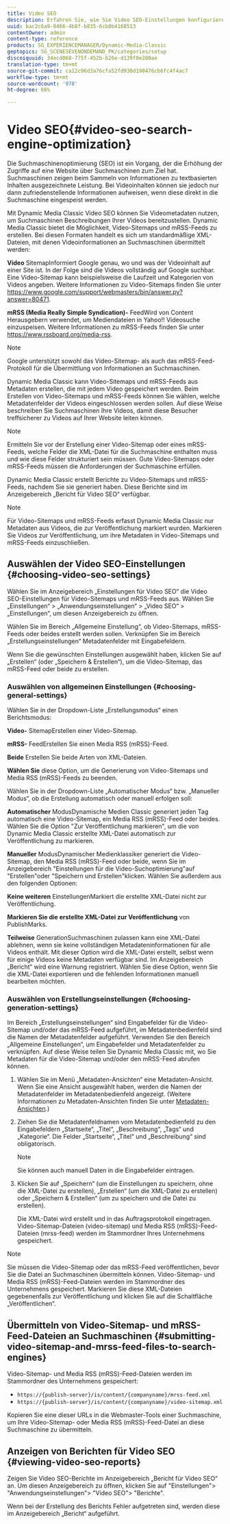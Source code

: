 ```yaml
---
title: Video SEO
description: Erfahren Sie, wie Sie Video SEO-Einstellungen konfigurieren.
uuid: bac2c6a9-8466-4b8f-b835-6cb0b4168513
contentOwner: admin
content-type: reference
products: SG_EXPERIENCEMANAGER/Dynamic-Media-Classic
geptopics: SG_SCENESEVENONDEMAND_PK/categories/setup
discoiquuid: 34ecd868-775f-452b-b26e-d139f0e280ae
translation-type: tm+mt
source-git-commit: ca12c96d3a76cfa52fd930d190476cb6fc4f4ac7
workflow-type: tm+mt
source-wordcount: '978'
ht-degree: 66%

---
```



# Video SEO{#video-seo-search-engine-optimization}

Die Suchmaschinenoptimierung (SEO) ist ein Vorgang, der die Erhöhung der Zugriffe auf eine Website über Suchmaschinen zum Ziel hat. Suchmaschinen zeigen beim Sammeln von Informationen zu textbasierten Inhalten ausgezeichnete Leistung. Bei Videoinhalten können sie jedoch nur dann zufriedenstellende Informationen aufweisen, wenn diese direkt in die Suchmaschine eingespeist werden.

Mit Dynamic Media Classic Video SEO können Sie Videometadaten nutzen, um Suchmaschinen Beschreibungen Ihrer Videos bereitzustellen. Dynamic Media Classic bietet die Möglichkeit, Video-Sitemaps und mRSS-Feeds zu erstellen. Bei diesen Formaten handelt es sich um standardmäßige XML-Dateien, mit denen Videoinformationen an Suchmaschinen übermittelt werden:

**Video** SitemapInformiert Google genau, wo und was der Videoinhalt auf einer Site ist. In der Folge sind die Videos vollständig auf Google suchbar. Eine Video-Sitemap kann beispielsweise die Laufzeit und Kategorien von Videos angeben. Weitere Informationen zu Video-Sitemaps finden Sie unter https://www.google.com/support/webmasters/bin/answer.py?answer=80471.

**mRSS (Media Really Simple Syndication)-** FeedWird von Content Herausgebern verwendet, um Mediendateien in Yahoo!! Videosuche einzuspeisen. Weitere Informationen zu mRSS-Feeds finden Sie unter https://www.rssboard.org/media-rss.

>[!NOTE]
>
>Google unterstützt sowohl das Video-Sitemap- als auch das mRSS-Feed-Protokoll für die Übermittlung von Informationen an Suchmaschinen.

Dynamic Media Classic kann Video-Sitemaps und mRSS-Feeds aus Metadaten erstellen, die mit jedem Video gespeichert werden. Beim Erstellen von Video-Sitemaps und mRSS-Feeds können Sie wählen, welche Metadatenfelder der Videos eingeschlossen werden sollen. Auf diese Weise beschreiben Sie Suchmaschinen Ihre Videos, damit diese Besucher treffsicherer zu Videos auf Ihrer Website leiten können.

>[!NOTE]
>
>Ermitteln Sie vor der Erstellung einer Video-Sitemap oder eines mRSS-Feeds, welche Felder die XML-Datei für die Suchmaschine enthalten muss und wie diese Felder strukturiert sein müssen. Gute Video-Sitemaps oder mRSS-Feeds müssen die Anforderungen der Suchmaschine erfüllen.

Dynamic Media Classic erstellt Berichte zu Video-Sitemaps und mRSS-Feeds, nachdem Sie sie generiert haben. Diese Berichte sind im Anzeigebereich „Bericht für Video SEO“ verfügbar.

>[!NOTE]
>
>Für Video-Sitemaps und mRSS-Feeds erfasst Dynamic Media Classic nur Metadaten aus Videos, die zur Veröffentlichung markiert wurden. Markieren Sie Videos zur Veröffentlichung, um ihre Metadaten in Video-Sitemaps und mRSS-Feeds einzuschließen.

## Auswählen der Video SEO-Einstellungen {#choosing-video-seo-settings}

Wählen Sie im Anzeigebereich „Einstellungen für Video SEO“ die Video SEO-Einstellungen für Video-Sitemaps und mRSS-Feeds aus. Wählen Sie „Einstellungen“ > „Anwendungseinstellungen“ > „Video SEO“ > „Einstellungen“, um diesen Anzeigebereich zu öffnen.

Wählen Sie im Bereich „Allgemeine Einstellung“, ob Video-Sitemaps, mRSS-Feeds oder beides erstellt werden sollen. Verknüpfen Sie im Bereich „Erstellungseinstellungen“ Metadatenfelder mit Eingabefeldern.

Wenn Sie die gewünschten Einstellungen ausgewählt haben, klicken Sie auf „Erstellen“ (oder „Speichern &amp; Erstellen“), um die Video-Sitemap, das mRSS-Feed oder beide zu erstellen.

### Auswählen von allgemeinen Einstellungen  {#choosing-general-settings}

Wählen Sie in der Dropdown-Liste „Erstellungsmodus“ einen Berichtsmodus:

**Video-** SitemapErstellen einer Video-Sitemap.

**mRSS-** FeedErstellen Sie einen Media RSS (mRSS)-Feed.

**Beide** Erstellen Sie beide Arten von XML-Dateien.

**Wählen Sie** diese Option, um die Generierung von Video-Sitemaps und Media RSS (mRSS)-Feeds zu beenden.

Wählen Sie in der Dropdown-Liste „Automatischer Modus“ bzw. „Manueller Modus“, ob die Erstellung automatisch oder manuell erfolgen soll:

**Automatischer** ModusDynamische Medien Classic generiert jeden Tag automatisch eine Video-Sitemap, ein Media RSS (mRSS)-Feed oder beides. Wählen Sie die Option &quot;Zur Veröffentlichung markieren&quot;, um die von Dynamic Media Classic erstellte XML-Datei automatisch zur Veröffentlichung zu markieren.

**Manueller** ModusDynamischer Medienklassiker generiert die Video-Sitemap, den Media RSS (mRSS)-Feed oder beide, wenn Sie im Anzeigebereich &quot;Einstellungen für die Video-Suchoptimierung&quot;auf &quot;Erstellen&quot;oder &quot;Speichern und Erstellen&quot;klicken. Wählen Sie außerdem aus den folgenden Optionen:

**Keine weiteren** EinstellungenMarkiert die erstellte XML-Datei nicht zur Veröffentlichung.

**Markieren Sie die erstellte XML-Datei zur Veröffentlichung** von PublishMarks.

**Teilweise** GenerationSuchmaschinen zulassen kann eine XML-Datei ablehnen, wenn sie keine vollständigen Metadateninformationen für alle Videos enthält. Mit dieser Option wird die XML-Datei erstellt, selbst wenn für einige Videos keine Metadaten verfügbar sind. Im Anzeigebereich „Bericht“ wird eine Warnung registriert. Wählen Sie diese Option, wenn Sie die XML-Datei exportieren und die fehlenden Informationen manuell bearbeiten möchten.

### Auswählen von Erstellungseinstellungen  {#choosing-generation-settings}

Im Bereich „Erstellungseinstellungen“ sind Eingabefelder für die Video-Sitemap und/oder das mRSS-Feed aufgeführt, im Metadatenbedienfeld sind die Namen der Metadatenfelder aufgeführt. Verwenden Sie den Bereich „Allgemeine Einstellungen“, um Eingabefelder und Metadatenfelder zu verknüpfen. Auf diese Weise teilen Sie Dynamic Media Classic mit, wo Sie Metadaten für die Video-Sitemap und/oder den mRSS-Feed abrufen können.

1. Wählen Sie im Menü „Metadaten-Ansichten“ eine Metadaten-Ansicht. Wenn Sie eine Ansicht ausgewählt haben, werden die Namen der Metadatenfelder im Metadatenbedienfeld angezeigt. (Weitere Informationen zu Metadaten-Ansichten finden Sie unter [Metadaten-Ansichten](application-setup.md#metadata_views).)
1. Ziehen Sie die Metadatenfeldnamen vom Metadatenbedienfeld zu den Eingabefeldern „Startseite“, „Titel“, „Beschreibung“, „Tags“ und „Kategorie“. Die Felder „Startseite“, „Titel“ und „Beschreibung“ sind obligatorisch.

   >[!NOTE]
   >
   >Sie können auch manuell Daten in die Eingabefelder eintragen.

1. Klicken Sie auf „Speichern“ (um die Einstellungen zu speichern, ohne die XML-Datei zu erstellen), „Erstellen“ (um die XML-Datei zu erstellen) oder „Speichern &amp; Erstellen“ (um zu speichern und die Datei zu erstellen).

   Die XML-Datei wird erstellt und in das Auftragsprotokoll eingetragen. Video-Sitemap-Dateien (video-sitemap) und Media RSS (mRSS)-Feed-Dateien (mrss-feed) werden im Stammordner Ihres Unternehmens gespeichert.

>[!NOTE]
>
>Sie müssen die Video-Sitemap oder das mRSS-Feed veröffentlichen, bevor Sie die Datei an Suchmaschinen übermitteln können. Video-Sitemap- und Media RSS (mRSS)-Feed-Dateien werden im Stammordner des Unternehmens gespeichert. Markieren Sie diese XML-Dateien gegebenenfalls zur Veröffentlichung und klicken Sie auf die Schaltfläche „Veröffentlichen“.

## Übermitteln von Video-Sitemap- und mRSS-Feed-Dateien an Suchmaschinen  {#submitting-video-sitemap-and-mrss-feed-files-to-search-engines}

Video-Sitemap- und Media RSS (mRSS)-Feed-Dateien werden im Stammordner des Unternehmens gespeichert:

* `https://{publish-server}/is/content/{companyname}/mrss-feed.xml`
* `https://{publish-server}/is/content/{companyname}/video-sitemap.xml`

Kopieren Sie eine dieser URLs in die Webmaster-Tools einer Suchmaschine, um Ihre Video-Sitemap- oder Media RSS (mRSS)-Feed-Datei an diese Suchmaschine zu übermitteln.

## Anzeigen von Berichten für Video SEO  {#viewing-video-seo-reports}

Zeigen Sie Video SEO-Berichte im Anzeigebereich „Bericht für Video SEO“ an. Um diesen Anzeigebereich zu öffnen, klicken Sie auf &quot;Einstellungen&quot;> &quot;Anwendungseinstellungen&quot;> &quot;Video SEO&quot;> &quot;Berichte&quot;.

Wenn bei der Erstellung des Berichts Fehler aufgetreten sind, werden diese im Anzeigebereich „Bericht“ aufgeführt.
